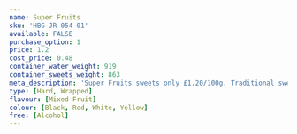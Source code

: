 ```yaml
---
name: Super Fruits
sku: 'HBG-JR-054-01'
available: FALSE
purchase_option: 1
price: 1.2
cost_price: 0.48
container_water_weight: 919
container_sweets_weight: 863
meta_description: 'Super Fruits sweets only £1.20/100g. Traditional sweets and more at Humbugs Confectionery Store. Specialists in satisfying your sweet tooth!'
type: [Hard, Wrapped]
flavour: [Mixed Fruit]
colour: [Black, Red, White, Yellow]
free: [Alcohol]
---
```

